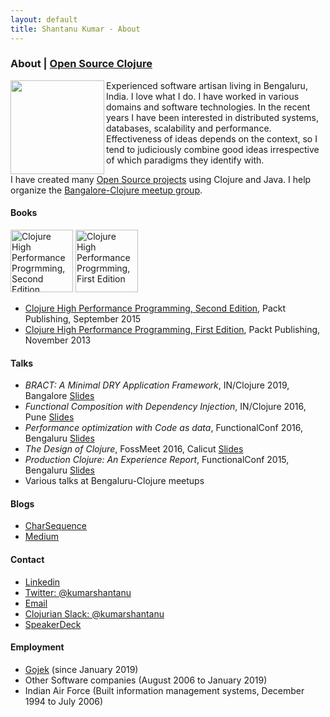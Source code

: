 ```yaml
---
layout: default
title: Shantanu Kumar - About
---
```

### About | [Open Source Clojure](/clojure-oss.html)

<img src="https://avatars0.githubusercontent.com/u/109792?s=460&v=4" align="left" padding="5px" width="150px" />
Experienced software artisan living in Bengaluru, India. I love what I do. I have worked in various domains and
software technologies. In the recent years I have been interested in distributed systems, databases, scalability
and performance. Effectiveness of ideas depends on the context, so I tend to judiciously combine good ideas
irrespective of which paradigms they identify with.

I have created many [Open Source projects](https://kumarshantanu.github.io/clojure-oss.html)
using Clojure and Java. I help organize the
[Bangalore-Clojure meetup group](https://www.meetup.com/Bangalore-Clojure-User-Group/).


#### Books

[<img src="https://static.packt-cdn.com/products/9781785283642/cover/smaller" title="Clojure High Performance Progrmming, Second Edition" float="right" padding="5px" width="100px" />](https://www.packtpub.com/application-development/clojure-high-performance-programming-second-edition)
[<img src="https://static.packt-cdn.com/products/9781782165606/cover/smaller" title="Clojure High Performance Progrmming, First Edition" float="right" padding="5px" width="100px" />](https://www.packtpub.com/application-development/clojure-high-performance-programming)

- [Clojure High Performance Programming, Second Edition](https://www.packtpub.com/application-development/clojure-high-performance-programming-second-edition), Packt Publishing, September 2015
- [Clojure High Performance Programming, First Edition](https://www.packtpub.com/application-development/clojure-high-performance-programming), Packt Publishing, November 2013



#### Talks

- _BRACT: A Minimal DRY Application Framework_, IN/Clojure 2019, Bangalore [Slides](https://speakerdeck.com/kumarshantanu/bract-a-minimal-dry-application-framework)
- _Functional Composition with Dependency Injection_, IN/Clojure 2016, Pune [Slides](https://speakerdeck.com/kumarshantanu/clojure-2016)
- _Performance optimization with Code as data_, FunctionalConf 2016, Bengaluru [Slides](https://speakerdeck.com/kumarshantanu/performance-optimization-with-code-as-data-in-clojure)
- _The Design of Clojure_, FossMeet 2016, Calicut [Slides](https://speakerdeck.com/kumarshantanu/the-design-of-clojure)
- _Production Clojure: An Experience Report_, FunctionalConf 2015, Bengaluru [Slides](https://speakerdeck.com/kumarshantanu/production-clojure-an-experience-report)
- Various talks at Bengaluru-Clojure meetups


#### Blogs

- [CharSequence](http://charsequence.blogspot.in/)
- [Medium](https://medium.com/@kumarshantanu)


#### Contact

<link rel="stylesheet"
      type="text/css"
      href="https://use.fontawesome.com/releases/v5.8.1/css/all.css"
      integrity="sha384-50oBUHEmvpQ+1lW4y57PTFmhCaXp0ML5d60M1M7uH2+nqUivzIebhndOJK28anvf"
      crossorigin="anonymous" />

- <i class="fab fa-linkedin" aria-hidden="true"></i> [Linkedin](https://www.linkedin.com/in/shantanuk06/)
- <i class="fab fa-twitter" aria-hidden="true"></i> [Twitter: @kumarshantanu](https://twitter.com/kumarshantanu)
- <i class="fab fa-envelope-o" aria-hidden="true"></i> [Email](mailto:kumar.shantanu@gmail.com)
- <i class="fab fa-slack" aria-hidden="true"></i> [Clojurian Slack: @kumarshantanu](https://clojurians.slack.com/team/U066J7E2U)
- <i class="fab fa-speaker-deck" aria-hidden="true"></i> [SpeakerDeck](https://speakerdeck.com/kumarshantanu)


#### Employment

- [Gojek](https://www.gojek.io/) (since January 2019)
- Other Software companies (August 2006 to January 2019)
- Indian Air Force (Built information management systems, December 1994 to July 2006)
